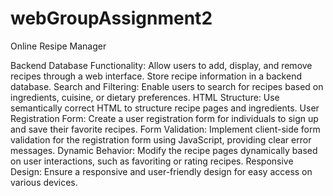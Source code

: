 # webGroupAssignment2
Online Resipe Manager

Backend Database Functionality: Allow users to add, display, and remove recipes through a web interface. Store recipe information in a backend database.
Search and Filtering: Enable users to search for recipes based on ingredients, cuisine, or dietary preferences.
HTML Structure: Use semantically correct HTML to structure recipe pages and ingredients.
User Registration Form: Create a user registration form for individuals to sign up and save their favorite recipes.
Form Validation: Implement client-side form validation for the registration form using JavaScript, providing clear error messages.
Dynamic Behavior: Modify the recipe pages dynamically based on user interactions, such as favoriting or rating recipes.
Responsive Design: Ensure a responsive and user-friendly design for easy access on various devices.
